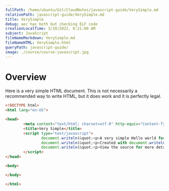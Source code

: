 ```yaml
---
fullPath: /home/ubuntu/Git/CloudNotes/javascript-guide/VerySimple.md
relativePath: javascript-guide/VerySimple.md
title: VerySimple
debug: aec has both but checking ELF code
creationLocalTime: 3/18/2022, 8:21:00 AM
subject: JavaScript
fileNameMarkdown: VerySimple.md
fileNameHTML: VerySimple.html
queryPath: javascript-guide/
image: ./course/course-javascript.jpg
---
```


<!-- toc -->
<!-- tocstop -->

# Overview

Here is a very simple HTML document. This is not necessarily a recommended way to write HTML, but it does work and it is perfectly legal.

```html
<!DOCTYPE html>
<html lang="en-US">

<head>
        <meta content="text/html; charset=utf-8" http-equiv="Content-Type" />
        <title>Very Simple</title>
        <script type="text/javascript">
                document.writeln(&quot;<p>A very simple Hello world for JavaScript.</p>&quot;);
                document.writeln(&quot;<p>Created with document.writeln in head element script.</p>&quot;);
                document.writeln(&quot;<p>View the source for more details.</p>&quot;);
        </script>
</head>

<body>

</body>

</html>
```
